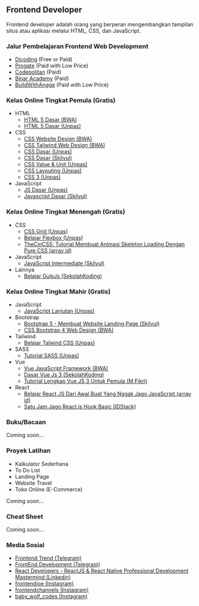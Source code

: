 ## Frontend Developer
Frontend developer adalah orang yang berperan mengembangkan tampilan situs atau aplikasi melalui HTML, CSS, dan JavaScript.

### Jalur Pembelajaran Frontend Web Development
* [Dicoding](https://www.dicoding.com/learningpaths/22) (Free or Paid)
* [Progate](https://progate.com/paths/frontend) (Paid with Low Price)
* [Codepolitan](https://www.codepolitan.com/roadmap/) (Paid)
* [Binar Academy](https://www.binaracademy.com/bootcamp/front-end-engineering) (Paid)
* [BuildWithAngga](https://buildwithangga.com/journey/become-front-end-developer) (Paid with Low Price)

### Kelas Online Tingkat Pemula (Gratis)
* HTML
  * [HTML 5 Dasar (BWA)](https://buildwithangga.com/kelas/html5-dasar?thumbnail=8WxBDfdcNv.19&main_leads=topics)
  * [HTML 5 Dasar (Unpas)](https://www.youtube.com/watch?v=NBZ9Ro6UKV8&list=PLFIM0718LjIVuONHysfOK0ZtiqUWvrx4F)
* CSS
  * [CSS Website Design (BWA)](https://buildwithangga.com/kelas/css-website-design?thumbnail=uEVdnpahf3.20&main_leads=topics)
  * [CSS Tailwind Web Design (BWA)](https://buildwithangga.com/kelas/css-tailwind-web-design?thumbnail=F2jEb5HW5n.46&main_leads=topics)
  * [CSS Dasar (Unpas)](https://www.youtube.com/watch?v=CleFk3BZB3g&list=PLFIM0718LjIUBrbm6Gdh6k7ZUvPIAZm7p)
  * [CSS Dasar (Skilvul)](https://skilvul.com/courses/css-dasar)
  * [CSS Value & Unit (Unpas)](https://www.youtube.com/watch?v=3-quMftxV3Q&list=PLFIM0718LjIWon_W_QTK3UMzE-tFvOhaq)
  * [CSS Layouting (Unpas)](https://www.youtube.com/watch?v=Phn2eN6j0pg&list=PLFIM0718LjIUu4Ju9GUL5zpLcuq08TKYr)
  * [CSS 3 (Unpas)](https://www.youtube.com/watch?v=J0a6YUUAsd4&list=PLFIM0718LjIVCmrSWbZPKCccCkfFw-Naa)
* JavaScript
  * [JS Dasar (Unpas)](https://www.youtube.com/watch?v=RUTV_5m4VeI&list=PLFIM0718LjIWXagluzROrA-iBY9eeUt4w)
  * [Javascript Dasar (Skilvul)](https://skilvul.com/courses/javascript-dasar)

### Kelas Online Tingkat Menengah (Gratis)
* CSS
  * [CSS Grid (Unpas)](https://www.youtube.com/watch?v=qCMLP6GtyBc&list=PLFIM0718LjIXmbwX0dEsoRVX-PC16vmuw)
  * [Belajar Flexbox (Unpas)](https://www.youtube.com/watch?v=-J372iDFU8Y&list=PLFIM0718LjIU1lWlM34j6E9fMlrrSGZ1k)
  * [TheCinCSS: Tutorial Membuat Animasi Skeleton Loading Dengan Pure CSS (array id)](https://www.youtube.com/watch?v=-rV0SW-Do7U)
* JavaScript
  * [JavaScript Intermediate (Skilvul)](https://skilvul.com/courses/javascript-intermediate)
* Lainnya
  * [Belajar GulpJs (SekolahKoding)](https://sekolahkoding.com/kelas/belajar-gulpjs)

### Kelas Online Tingkat Mahir (Gratis)
* JavaScript
  * [JavaScript Lanjutan (Unpas)](https://www.youtube.com/playlist?list=PLFIM0718LjIUGpY8wmE41W7rTJo_3Y46-)
* Bootstrap
  * [Bootstrap 5 - Membuat Website Landing Page (Skilvul)](https://skilvul.com/courses/bootstrap-5-membuat-website-landing-page)
  * [CSS Bootstrap 4 Web Design (BWA)](https://buildwithangga.com/kelas/css-bootstrap-4-web-design?thumbnail=eqBUzarKNm.23&main_leads=topics)
* Tailwind
  * [Belajar Talwind CSS (Unpas)](https://www.youtube.com/watch?v=XZXBqpGU8n4&list=PLFIM0718LjIUqemgG97MAOK0J_berlQM5)
* SASS
  * [Tutorial SASS (Unpas)](https://www.youtube.com/watch?v=XZXBqpGU8n4&list=PLFIM0718LjIUqemgG97MAOK0J_berlQM5)
* Vue
  * [Vue JavaScript Framework (BWA)](https://buildwithangga.com/kelas/vue-javascript-framework?thumbnail=cLnqV8LKU9.9&main_leads=topics)
  * [Dasar Vue Js 3 (SekolahKoding)](https://sekolahkoding.com/kelas/dasar-vue-js-3)
  * [Tutorial Lengkap Vue JS 3 Untuk Pemula (M Fikri)](https://www.youtube.com/watch?v=tQzWB1W0pok&t=11s)
* React
  * [Belajar React JS Dari Awal Buat Yang Nggak Jago JavaScript (array id)](https://www.youtube.com/watch?v=JS5w4rUbjQE&t=1827s)
  * [Satu Jam Jago React.js Hook Basic (IDStack)](https://www.youtube.com/watch?v=Xeozh4udqUQ)


### Buku/Bacaan
Coming soon...

### Proyek Latihan
* Kalkulator Sederhana
* To Do List
* Landing Page
* Website Travel
* Toko Online (E-Commerce)

Coming soon...

### Cheat Sheet
Coming soon...

### Media Sosial
* [Frontend Trend (Telegram)](https://t.me/frontend_trend)
* [FrontEnd Development (Telegram)](https://t.me/fedevelopment)
* [React Developers - ReactJS & React Native Professional Development Mastermind (Linkedin)](https://www.linkedin.com/groups/6519652/)
* [frontendjoe (Instagram)](https://www.instagram.com/frontendjoe/)
* [frontendchannels (Instagram)](https://www.instagram.com/frontendchannels/)
* [baby_wolf_codes (Instagram)](https://www.instagram.com/baby_wolf_codes/)
